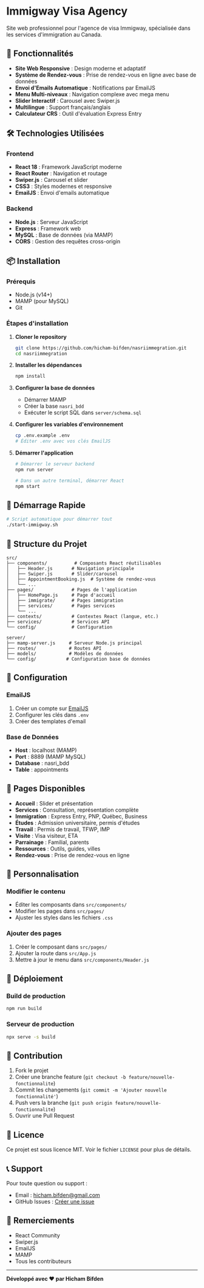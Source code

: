 # Immigway Visa Agency

Site web professionnel pour l'agence de visa Immigway, spécialisée dans les services d'immigration au Canada.

## 🚀 Fonctionnalités

- **Site Web Responsive** : Design moderne et adaptatif
- **Système de Rendez-vous** : Prise de rendez-vous en ligne avec base de données
- **Envoi d'Emails Automatique** : Notifications par EmailJS
- **Menu Multi-niveaux** : Navigation complexe avec mega menu
- **Slider Interactif** : Carousel avec Swiper.js
- **Multilingue** : Support français/anglais
- **Calculateur CRS** : Outil d'évaluation Express Entry

## 🛠️ Technologies Utilisées

### Frontend
- **React 18** : Framework JavaScript moderne
- **React Router** : Navigation et routage
- **Swiper.js** : Carousel et slider
- **CSS3** : Styles modernes et responsive
- **EmailJS** : Envoi d'emails automatique

### Backend
- **Node.js** : Serveur JavaScript
- **Express** : Framework web
- **MySQL** : Base de données (via MAMP)
- **CORS** : Gestion des requêtes cross-origin

## 📦 Installation

### Prérequis
- Node.js (v14+)
- MAMP (pour MySQL)
- Git

### Étapes d'installation

1. **Cloner le repository**
   ```bash
   git clone https://github.com/hicham-bifden/nasriimmegration.git
   cd nasriimmegration
   ```

2. **Installer les dépendances**
   ```bash
   npm install
   ```

3. **Configurer la base de données**
   - Démarrer MAMP
   - Créer la base `nasri_bdd`
   - Exécuter le script SQL dans `server/schema.sql`

4. **Configurer les variables d'environnement**
   ```bash
   cp .env.example .env
   # Éditer .env avec vos clés EmailJS
   ```

5. **Démarrer l'application**
   ```bash
   # Démarrer le serveur backend
   npm run server
   
   # Dans un autre terminal, démarrer React
   npm start
   ```

## 🚀 Démarrage Rapide

```bash
# Script automatique pour démarrer tout
./start-immigway.sh
```

## 📁 Structure du Projet

```
src/
├── components/          # Composants React réutilisables
│   ├── Header.js       # Navigation principale
│   ├── Swiper.js       # Slider/carousel
│   ├── AppointmentBooking.js  # Système de rendez-vous
│   └── ...
├── pages/              # Pages de l'application
│   ├── HomePage.js     # Page d'accueil
│   ├── immigrate/      # Pages immigration
│   ├── services/       # Pages services
│   └── ...
├── contexts/           # Contextes React (langue, etc.)
├── services/           # Services API
└── config/             # Configuration

server/
├── mamp-server.js     # Serveur Node.js principal
├── routes/            # Routes API
├── models/            # Modèles de données
└── config/           # Configuration base de données
```

## 🔧 Configuration

### EmailJS
1. Créer un compte sur [EmailJS](https://www.emailjs.com/)
2. Configurer les clés dans `.env`
3. Créer des templates d'email

### Base de Données
- **Host** : localhost (MAMP)
- **Port** : 8889 (MAMP MySQL)
- **Database** : nasri_bdd
- **Table** : appointments

## 📱 Pages Disponibles

- **Accueil** : Slider et présentation
- **Services** : Consultation, représentation complète
- **Immigration** : Express Entry, PNP, Québec, Business
- **Études** : Admission universitaire, permis d'études
- **Travail** : Permis de travail, TFWP, IMP
- **Visite** : Visa visiteur, ETA
- **Parrainage** : Familial, parents
- **Ressources** : Outils, guides, villes
- **Rendez-vous** : Prise de rendez-vous en ligne

## 🎨 Personnalisation

### Modifier le contenu
- Éditer les composants dans `src/components/`
- Modifier les pages dans `src/pages/`
- Ajuster les styles dans les fichiers `.css`

### Ajouter des pages
1. Créer le composant dans `src/pages/`
2. Ajouter la route dans `src/App.js`
3. Mettre à jour le menu dans `src/components/Header.js`

## 🚀 Déploiement

### Build de production
```bash
npm run build
```

### Serveur de production
```bash
npx serve -s build
```

## 🤝 Contribution

1. Fork le projet
2. Créer une branche feature (`git checkout -b feature/nouvelle-fonctionnalite`)
3. Commit les changements (`git commit -m 'Ajouter nouvelle fonctionnalité'`)
4. Push vers la branche (`git push origin feature/nouvelle-fonctionnalite`)
5. Ouvrir une Pull Request

## 📄 Licence

Ce projet est sous licence MIT. Voir le fichier `LICENSE` pour plus de détails.

## 📞 Support

Pour toute question ou support :
- Email : hicham.bifden@gmail.com
- GitHub Issues : [Créer une issue](https://github.com/hicham-bifden/nasriimmegration/issues)

## 🙏 Remerciements

- React Community
- Swiper.js
- EmailJS
- MAMP
- Tous les contributeurs

---

**Développé avec ❤️ par Hicham Bifden**